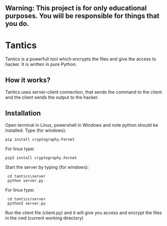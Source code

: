 ## Warning: This project is for only educational purposes. You will be responsible for things that you do.

# Tantics
Tantics is a powerfull tool which encrypts the files and give the access to hacker. It is written in pure Python.

## How it works?
Tantics uses server-client connection, that sends the command to the client and the client sends the output to the hacker.

## Installation

Open terminal in Linux, powershell in Windows and note python should be installed. Type (for windows):

	pip install cryptography.Fernet

For linux type:

  	pip3 install cryptography.Fernet

Start the server by typing (for windows):

	 cd tantics\server
	 python server.py

For linux type:

	 cd tantics/server
	 python3 server.py
	
Run the client file (client.py) and it will give you access and encrypt the files in the cwd (current working directory)

